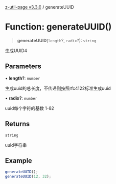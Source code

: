 [z-util-page v3.3.0](../index.md) / generateUUID

# Function: generateUUID()

> **generateUUID**(`length`?, `radix`?): `string`

生成UUID4

## Parameters

• **length?**: `number`

生成uuid的总长度，不传递则按照rfc4122标准生成uuid

• **radix?**: `number`

uuid每个字符的基数 1-62

## Returns

`string`

uuid字符串

## Example

```ts
generateUUID();
generateUUID(12, 32);
```
